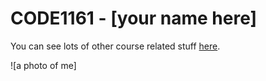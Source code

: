 # CODE1161 - [your name here]

You can see lots of other course related stuff [here](https://notionparallax.co.uk/CODE1161).

![a photo of me]
